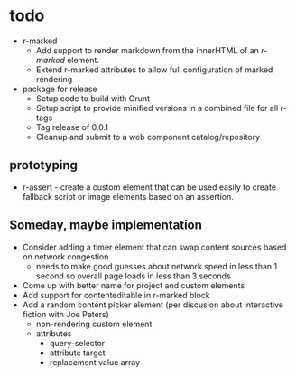 
# todo

+ r-marked
    - Add support to render markdown from the innerHTML of an _r-marked_ element.
    - Extend r-marked attributes to allow full configuration of marked rendering
+ package for release
    - Setup code to build with Grunt
    - Setup script to provide minified versions in a combined file for all r-tags
    - Tag release of 0.0.1
    - Cleanup and submit to a web component catalog/repository

## prototyping

+ r-assert - create a custom element that can be used easily to create fallback script or image elements based on an assertion.

## Someday, maybe implementation

+ Consider adding a timer element that can swap content sources based on network congestion.
    - needs to make good guesses about network speed in less than 1 second so overall page loads in less than 3 seconds
+ Come up with better name for project and custom elements
+ Add support for contenteditable in r-marked block
+ Add a random content picker element (per discusion about interactive fiction with Joe Peters)
    - non-rendering custom element
    - attributes
        + query-selector
        + attribute target
        + replacement value array


